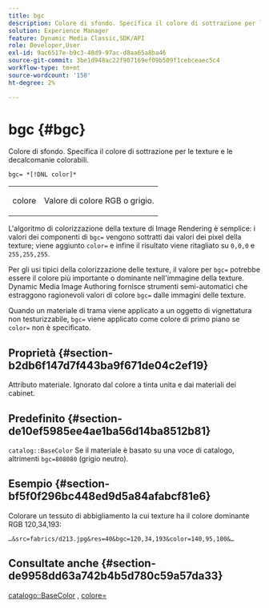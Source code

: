 ```yaml
---
title: bgc
description: Colore di sfondo. Specifica il colore di sottrazione per le texture e le decalcomanie colorabili.
solution: Experience Manager
feature: Dynamic Media Classic,SDK/API
role: Developer,User
exl-id: 9ac6517e-b9c3-48d9-97ac-d8aa65a8ba46
source-git-commit: 3be1d948ac22f907169ef09b509f1cebceaec5c4
workflow-type: tm+mt
source-wordcount: '158'
ht-degree: 2%

---
```


# bgc {#bgc}

Colore di sfondo. Specifica il colore di sottrazione per le texture e le decalcomanie colorabili.

`bgc= *[!DNL color]*`

<table id="simpletable_131302355CAB4900A7B45FED903A1AAD" class="- topic/simpletable "> 
 <tr class="- topic/strow strow"> 
  <td class="- topic/stentry stentry"> <p><span class="+ topic/keyword sw-d/varname varname"> colore</span> </p> </td> 
  <td class="- topic/stentry stentry"> <p>Valore di colore RGB o grigio. </p></td> 
 </tr> 
</table>

L&#39;algoritmo di colorizzazione della texture di Image Rendering è semplice: i valori dei componenti di `bgc=` vengono sottratti dai valori dei pixel della texture; viene aggiunto `color=` e infine il risultato viene ritagliato su `0,0,0` e `255,255,255`.

Per gli usi tipici della colorizzazione delle texture, il valore per `bgc=` potrebbe essere il colore più importante o dominante nell&#39;immagine della texture. Dynamic Media Image Authoring fornisce strumenti semi-automatici che estraggono ragionevoli valori di colore `bgc=` dalle immagini delle texture.

Quando un materiale di trama viene applicato a un oggetto di vignettatura non testurizzabile, `bgc=` viene applicato come colore di primo piano se `color=` non è specificato.

## Proprietà {#section-b2db6f147d7f443ba9f671de04c2ef19}

Attributo materiale. Ignorato dal colore a tinta unita e dai materiali dei cabinet.

## Predefinito {#section-de10ef5985ee4ae1ba56d14ba8512b81}

`catalog::BaseColor` Se il materiale è basato su una voce di catalogo, altrimenti `bgc=808080` (grigio neutro).

## Esempio {#section-bf5f0f296bc448ed9d5a84afabcf81e6}

Colorare un tessuto di abbigliamento la cui texture ha il colore dominante RGB 120,34,193:

`…&src=fabrics/d213.jpg&res=40&bgc=120,34,193&color=140,95,100&…`

## Consultate anche {#section-de9958dd63a742b4b5d780c59a57da33}

[catalogo::BaseColor](../../../../../ir-api/material-cat/image-rendering-api-ref/c-ir-material-catalog/c-ir-material-data-reference/r-ir-basecolor.md#reference-5f02371b1d8e444ab12d2614d9792de8) , [colore=](../../../../../ir-api/http-protocol/image-rendering-api-ref/c-ir-http-protocol-ref/c-ir-http-protocol-command-reference/r-ir-http-color.md#reference-ea3cba9edfe94dbab86d8f123a9ed0aa)

